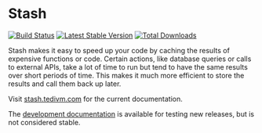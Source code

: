 # Stash

[![Build Status](https://travis-ci.org/tedivm/Stash.png?branch=master)](https://travis-ci.org/tedivm/Stash)
[![Latest Stable Version](https://poser.pugx.org/tedivm/stash/v/stable.png)](https://packagist.org/packages/tedivm/stash)
[![Total Downloads](https://poser.pugx.org/tedivm/stash/downloads.png)](https://packagist.org/packages/tedivm/stash)

Stash makes it easy to speed up your code by caching the results of expensive
functions or code. Certain actions, like database queries or calls to external
APIs, take a lot of time to run but tend to have the same results over short
periods of time. This makes it much more efficient to store the results and call
them back up later.

Visit [stash.tedivm.com](http://stash.tedivm.com) for the current documentation.

The [development documentation](http://stash.tedivm.com/dev/) is available for
testing new releases, but is not considered stable.

